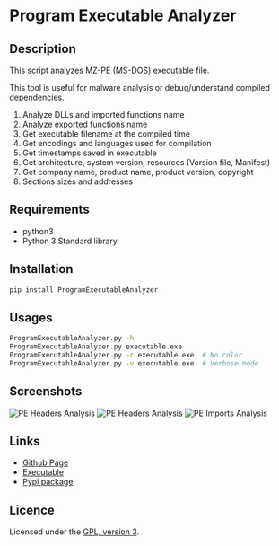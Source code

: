 # Program Executable Analyzer

## Description

This script analyzes MZ-PE (MS-DOS) executable file.

This tool is useful for malware analysis or debug/understand compiled dependencies.

 1. Analyze DLLs and imported functions name
 2. Analyze exported functions name
 3. Get executable filename at the compiled time
 4. Get encodings and languages used for compilation
 5. Get timestamps saved in executable
 6. Get architecture, system version, resources (Version file, Manifest)
 7. Get company name, product name, product version, copyright
 8. Sections sizes and addresses

## Requirements

 - python3
 - Python 3 Standard library

## Installation

```bash
pip install ProgramExecutableAnalyzer
```

## Usages

```bash
ProgramExecutableAnalyzer.py -h
ProgramExecutableAnalyzer.py executable.exe
ProgramExecutableAnalyzer.py -c executable.exe  # No color
ProgramExecutableAnalyzer.py -v executable.exe  # Verbose mode
```

## Screenshots

![PE Headers Analysis](https://mauricelambert.github.io/info/python/security/PEheaders.png "PE Headers Analysis")
![PE Headers Analysis](https://mauricelambert.github.io/info/python/security/PEversion.png "PE Version Analysis")
![PE Imports Analysis](https://mauricelambert.github.io/info/python/security/PEimports.png "PE Imports Analysis")

## Links

 - [Github Page](https://github.com/mauricelambert/ProgramExecutableAnalyzer/)
 - [Executable](https://mauricelambert.github.io/info/python/security/ProgramExecutableAnalyzer.pyz)
 - [Pypi package](https://pypi.org/project/ProgramExecutableAnalyzer/)

## Licence

Licensed under the [GPL, version 3](https://www.gnu.org/licenses/).
